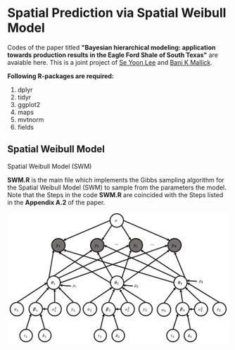 # Spatial Prediction via Spatial Weibull Model

Codes of the paper titled  **"Bayesian hierarchical modeling: application towards production results in the Eagle Ford Shale of South Texas"** are avaiable here. This is a joint project of [Se Yoon Lee](https://sites.google.com/view/seyoonlee) and [Bani K Mallick](https://www.stat.tamu.edu/~bmallick/).

**Following R-packages are required:**
1. dplyr
2. tidyr
3. ggplot2
4. maps
5. mvtnorm
6. fields

## Spatial Weibull Model
Spatial Weibull Model (SWM) 

**SWM.R** is the main file which implements the Gibbs sampling algorithm for the Spatial Weibull Model (SWM) to sample from the parameters the model. Note that the Steps in the code **SWM.R** are coincided with the Steps listed in the **Appendix A.2** of the paper. 

![](images/graphical_model.png)
